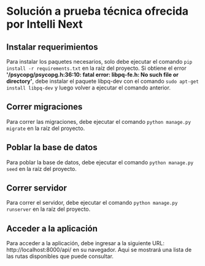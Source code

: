 # Solución a prueba técnica ofrecida por Intelli Next

## Instalar requerimientos
Para instalar los paquetes necesarios, solo debe ejecutar el comando `pip install -r requirements.txt` en la raíz del proyecto.
Si obtiene el error **'/psycopg/psycopg.h:36:10: fatal error: libpq-fe.h: No such file or directory'**, 
debe instalar el paquete libpq-dev con el comando `sudo apt-get install libpq-dev` y luego volver a ejecutar el comando anterior.

## Correr migraciones
Para correr las migraciones, debe ejecutar el comando `python manage.py migrate` en la raíz del proyecto.

## Poblar la base de datos
Para poblar la base de datos, debe ejecutar el comando `python manage.py seed` en la raíz del proyecto.

## Correr servidor
Para correr el servidor, debe ejecutar el comando `python manage.py runserver` en la raíz del proyecto.

## Acceder a la aplicación
Para acceder a la aplicación, debe ingresar a la siguiente URL: http://localhost:8000/api/ en su navegador.
Aqui se mostrará una lista de las rutas disponibles que puede consultar.